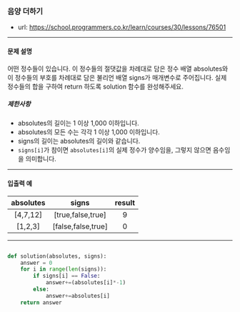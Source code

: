 ### 음양 더하기

 - url: https://school.programmers.co.kr/learn/courses/30/lessons/76501
 
 --------
 
#### 문제 설명
어떤 정수들이 있습니다. 이 정수들의 절댓값을 차례대로 담은 정수 배열 absolutes와 이 정수들의 부호를 차례대로 담은 불리언 배열 signs가 매개변수로 주어집니다. 실제 정수들의 합을 구하여 return 하도록 solution 함수를 완성해주세요.

##### 제한사항
 - absolutes의 길이는 1 이상 1,000 이하입니다.
  - absolutes의 모든 수는 각각 1 이상 1,000 이하입니다.
 - signs의 길이는 absolutes의 길이와 같습니다.
  - `signs[i]`가 참이면 `absolutes[i]`의 실제 정수가 양수임을, 그렇지 않으면 음수임을 의미합니다.

--------
 
#### 입출력 예
 |absolutes|signs|result|
 |:---:|:---:|:---:|
 |[4,7,12]|[true,false,true]|9|
 |[1,2,3]|[false,false,true]|0|

--------

```python

def solution(absolutes, signs):
    answer = 0
    for i in range(len(signs)):
        if signs[i] == False:
            answer+=(absolutes[i]*-1)
        else:
            answer+=absolutes[i]
    return answer

```